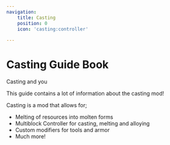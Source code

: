 ```yaml
---
navigation:
    title: Casting 
    position: 0
    icon: 'casting:controller'
    
---
```


# Casting Guide Book

Casting and you
<ItemImage id="casting:controller" />

This guide contains a lot of information about the casting mod!

Casting is a mod that allows for;
- Melting of resources into molten forms
- Multiblock Controller for casting, melting and alloying
- Custom modifiers for tools and armor
- Much more!

